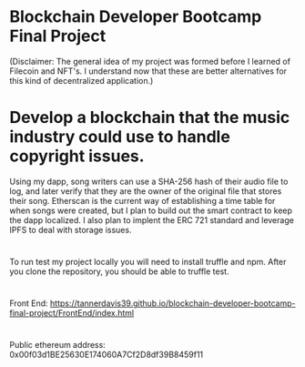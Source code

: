 
# Blockchain Developer Bootcamp Final Project
(Disclaimer: The general idea of my project was formed before I learned of Filecoin and NFT's. I understand now that these are better alternatives for this kind of decentralized application.)


# Develop a blockchain that the music industry could use to handle copyright issues.

Using my dapp, song writers can use a SHA-256 hash of their audio file to log, and later verify that they are the owner of the original file that stores their song. Etherscan is the current way of establishing a time table for when songs were created, but I plan to build out the smart contract to keep the dapp localized. I also plan to implent the ERC 721 standard and leverage IPFS to deal with storage issues.

#
To run test my project locally you will need to install truffle and npm. After you clone the repository, you should be able to truffle test.
#

Front End:
https://tannerdavis39.github.io/blockchain-developer-bootcamp-final-project/FrontEnd/index.html


#


Public ethereum address:
0x00f03d1BE25630E174060A7Cf2D8df39B8459f11

